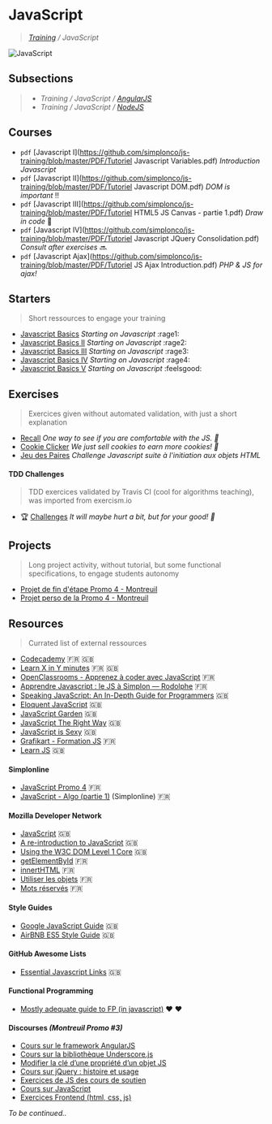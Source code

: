 # JavaScript
>_[Training](https://github.com/simplonco/training) / JavaScript_

![JavaScript](js.jpg)

## Subsections

> * _Training / JavaScript / [AngularJS](https://github.com/simplonco/angularjs-training)_
> * _Training / JavaScript / [NodeJS](https://github.com/simplonco/nodejs-training)_

## Courses

* `pdf` [Javascript I](https://github.com/simplonco/js-training/blob/master/PDF/Tutoriel Javascript Variables.pdf) _Introduction Javascript_
* `pdf` [Javascript II](https://github.com/simplonco/js-training/blob/master/PDF/Tutoriel Javascript DOM.pdf) _DOM is important_ :bangbang:
* `pdf` [Javascript III](https://github.com/simplonco/js-training/blob/master/PDF/Tutoriel HTML5 JS Canvas - partie 1.pdf) _Draw in code_ :art:
* `pdf` [Javascript IV](https://github.com/simplonco/js-training/blob/master/PDF/Tutoriel Javascript JQuery Consolidation.pdf) _Consult after exercises_ :soon:
* `pdf` [Javascript Ajax](https://github.com/simplonco/js-training/blob/master/PDF/Tutoriel JS Ajax Introduction.pdf) _PHP & JS for ajax!_

## Starters

> Short ressources to engage your training

* [Javascript Basics](https://github.com/simplonco/js-exercises-base1) _Starting on Javascript_ :rage1:
* [Javascript Basics II](https://github.com/simplonco/js-exercises-base2) _Starting on Javascript_ :rage2:
* [Javascript Basics III](https://github.com/simplonco/js-exercises-base3) _Starting on Javascript_ :rage3:
* [Javascript Basics IV](https://github.com/simplonco/js-exercises-base4) _Starting on Javascript_ :rage4:
* [Javascript Basics V](https://github.com/simplonco/js-exercises-base5) _Starting on Javascript_ :feelsgood:

## Exercises

> Exercices given without automated validation, with just a short explanation

* [Recall](https://github.com/simplonco/js-recall)
  _One way to see if you are comfortable with the JS. :vhs:_
* [Cookie Clicker](https://github.com/simplonco/js-cookie-clicker)
  _We just sell cookies to earn more cookies! :cookie:_
* [Jeu des Paires](https://github.com/simplonco/challenge-js-jeu-des-paires) _Challenge Javascript suite à l'initiation aux objets HTML_

#### TDD Challenges

> TDD exercices validated by Travis CI (cool for algorithms teaching), was imported from exercism.io

* :trophy: [Challenges](https://github.com/simplonco/js-challenges)
  _It will maybe hurt a bit, but for your good! :cactus:_

## Projects

> Long project activity, without tutorial, but some functional specifications, to engage students autonomy

* [Projet de fin d'étape Promo 4 - Montreuil](https://github.com/simplonco/projects-session-1)
* [Projet perso de la Promo 4 - Montreuil](https://github.com/simplonco/projects-session-2)

## Resources

> Currated list of external ressources

* [Codecademy](https://www.codecademy.com/learn/javascript) :fr: :gb:
* [Learn X in Y minutes](https://learnxinyminutes.com/docs/javascript/) :fr: :gb:
* [OpenClassrooms - Apprenez à coder avec JavaScript](https://openclassrooms.com/courses/apprenez-a-coder-avec-javascript) :fr:
* [Apprendre Javascript : le JS à Simplon — Rodolphe](https://bu7ch.gitbooks.io/apprendre-javascript/) :fr:
* [Speaking JavaScript: An In-Depth Guide for Programmers](http://speakingjs.com/) :gb:
* [Eloquent JavaScript](http://eloquentjavascript.net/) :gb:
* [JavaScript Garden](http://bonsaiden.github.io/JavaScript-Garden/) :gb:
* [JavaScript The Right Way](http://jstherightway.org/) :gb:
* [JavaScript is Sexy](http://javascriptissexy.com/) :gb:
* [Grafikart - Formation JS](https://www.grafikart.fr/formations/javascript) :fr:
* [Learn JS](http://www.learn-js.org/) :gb:

#### Simplonline

* [JavaScript Promo 4](http://simplonline.co/dashboard/partages-formateurs/284-javascript-promo-4) :fr:
* [JavaScript - Algo (partie 1)](http://simplonline.co/dashboard/consignes/75-consignes-promo-4/393-javascript-algo-partie-1) (Simplonline) :fr:

#### Mozilla Developer Network

* [JavaScript](https://developer.mozilla.org/fr/docs/Web/JavaScript) :gb:
* [A re-introduction to JavaScript](https://developer.mozilla.org/en-US/docs/Web/JavaScript/A_re-introduction_to_JavaScript) :gb:
* [Using the W3C DOM Level 1 Core](https://developer.mozilla.org/en-US/docs/Web/API/Document_object_model/Using_the_W3C_DOM_Level_1_Core) :gb:
* [getElementById](https://developer.mozilla.org/fr/docs/Web/API/Document/getElementById) :fr:
* [innertHTML](https://developer.mozilla.org/fr/docs/Web/API/Element/innertHTML) :fr:
* [Utiliser les objets](https://developer.mozilla.org/fr/docs/Web/JavaScript/Guide/Utiliser_les_objets) :fr:
* [Mots réservés](https://developer.mozilla.org/fr/docs/Web/JavaScript/Reference/Mots_r%C3%A9serv%C3%A9s) :fr:

#### Style Guides

* [Google JavaScript Guide](http://google.github.io/styleguide/javascriptguide.xml) :gb:
* [AirBNB ES5 Style Guide](https://github.com/airbnb/javascript/tree/master/es5) :gb:

#### GitHub Awesome Lists

* [Essential Javascript Links](https://github.com/ericelliott/essential-javascript-links) :gb:

#### Functional Programming

* [Mostly adequate guide to FP (in javascript)](https://github.com/MostlyAdequate/mostly-adequate-guide) :heart: :heart:

#### Discourses _(Montreuil Promo #3)_

* [Cours sur le framework AngularJS](http://discourse.simplon.co/t/cours-sur-le-framework-angularjs/65)
* [Cours sur la bibliothèque Underscore.js](http://discourse.simplon.co/t/cours-sur-la-bibliotheque-underscore-js/62)
* [Modifier la clé d’une propriété d’un objet JS](http://discourse.simplon.co/t/modifier-la-cle-dune-propriete-dun-objet-js/127)
* [Cours sur jQuery : histoire et usage](http://discourse.simplon.co/t/cours-sur-jquery-histoire-et-usage/63)
* [Exercices de JS des cours de soutien](http://discourse.simplon.co/t/exercices-de-js-des-cours-de-soutien/71)
* [Cours sur JavaScript](http://discourse.simplon.co/t/cours-sur-javascript/51)
* [Exercices Frontend (html, css, js)](http://discourse.simplon.co/t/exercices-frontend-html-css-js/69)


_To be continued.._
